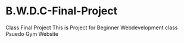 # B.W.D.C-Final-Project
Class Final Project
This is  Project for Beginner Webdevelopment class
Psuedo Gym Website
